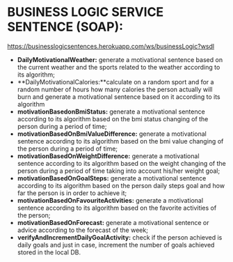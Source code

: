 # BUSINESS LOGIC SERVICE SENTENCE (SOAP):

https://businesslogicsentences.herokuapp.com/ws/businessLogic?wsdl

*	**DailyMotivationalWeather:** generate a motivational sentence based on the current weather and the sports related to the weather according to its algorithm;
*	**DailyMotivationalCalories:**calculate on a random sport and for a random number of hours how many calories the person actually will burn and generate a motivational sentence based on it  according to its algorithm
*	**motivationBasedonBmiStatus:** generate a motivational sentence according to its algorithm based on the bmi status changing of the person during a period of time;
*	**motivationBasedOnBmiValueDifference:** generate a motivational sentence according to its algorithm based on the bmi value changing of the person during a period of time;
*	**motivationBasedOnWeightDifference:** generate a motivational sentence according to its algorithm based on the weight changing of the person during a period of time taking into account his/her weight goal;
*	**motivationBasedOnGoalSteps:** generate a motivational sentence according to its algorithm based on the person daily steps goal and how far the person is in order to achieve it;
*	**motivationBasedOnFavouriteActivities:** generate a motivational sentence according to its algorithm based on the favorite activities of the person;
*	**motivationBasedOnForecast:** generate a motivational sentence or advice according to the forecast of the week;
*	**verifyAndIncrementDailyGoalActivity:** check if the person achieved is daily goals and just in case, increment the number of goals achieved stored in the local DB.
